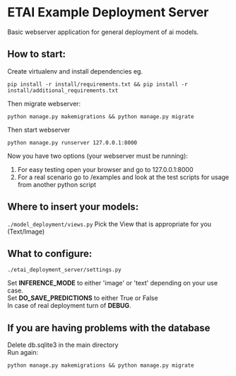 # ETAI Example Deployment Server
Basic webserver application for general deployment of ai models.


## How to start:
Create virtualenv and install dependencies
eg. 
```shell
pip install -r install/requirements.txt && pip install -r install/additional_requirements.txt
```
Then migrate webserver: 
```shell
python manage.py makemigrations && python manage.py migrate
```

Then start webserver 
```shell
python manage.py runserver 127.0.0.1:8000
```
Now you have two options (your webserver must be running): 

1. For easy testing open your browser and go to 127.0.0.1:8000
2. For a real scenario go to /examples and look at the test scripts for usage from another python script

## Where to insert your models:
`./model_deployment/views.py`
Pick the View that is appropriate for you (Text/Image)

## What to configure:
`./etai_deployment_server/settings.py`

Set <b>INFERENCE_MODE</b> to either 'image' or 'text' depending on your use case. <br />
Set <b>DO_SAVE_PREDICTIONS</b> to either True or False <br />
In case of real deployment turn of <b>DEBUG</b>.


## If you are having problems with the database

Delete db.sqlite3 in the main directory <br />
Run again:
```shell
python manage.py makemigrations && python manage.py migrate
```